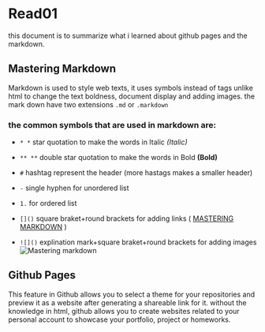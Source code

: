 # Read01 
this document is to summarize what i learned about github pages and the markdown.

## Mastering Markdown
Markdown is used to style web texts, it uses symbols instead of tags unlike html to change the text boldness, document display and adding images.
the mark down have two extensions `.md` or `.markdown`

### the common symbols that are used in markdown are:
- `* *` star quotation to make the words in Italic
       *(Italic)*
       
- `** **` double star quotation to make the words in Bold
        **(Bold)**
        
- `#` hashtag represent the header (more hastags makes a smaller header)

- `-` single hyphen for unordered list
          
- `1.` for ordered list

- `[]()` square braket+round brackets for adding links
         (  [MASTERING MARKDOWN](https://guides.github.com/features/mastering-markdown/) )
         
- `![]()` explination mark+square braket+round brackets for adding images
          ![Mastering markdown](https://image.slidesharecdn.com/the-power-of-markdown-170323103313/95/the-power-of-markdown-1-638.jpg?cb=1510671543)    


## Github Pages
This feature in Github allows you to select a theme for your repositories and preview it as a website after generating a shareable link for it.
without the knowledge in html, github allows you to create websites related to your personal account to showcase your portfolio, project or homeworks.
